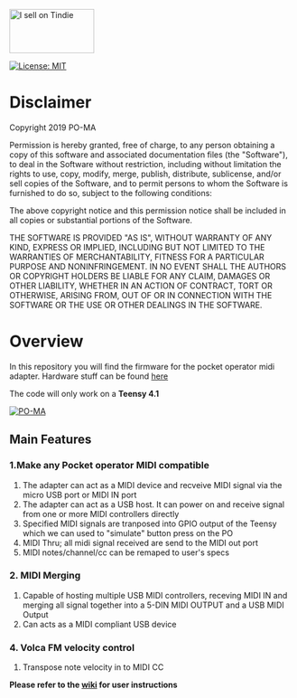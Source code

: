 

<a href="https://www.tindie.com/stores/hanztech/?ref=offsite_badges&utm_source=sellers_bobthesheep&utm_medium=badges&utm_campaign=badge_medium"><img src="https://d2ss6ovg47m0r5.cloudfront.net/badges/tindie-mediums.png" alt="I sell on Tindie" width="150" height="78"></a>

[![License: MIT](https://img.shields.io/badge/License-MIT-yellow.svg)](https://opensource.org/licenses/MIT)

# Disclaimer

Copyright 2019 PO-MA

Permission is hereby granted, free of charge, to any person obtaining a copy of this software and associated documentation files (the "Software"), to deal in the Software without restriction, including without limitation the rights to use, copy, modify, merge, publish, distribute, sublicense, and/or sell copies of the Software, and to permit persons to whom the Software is furnished to do so, subject to the following conditions:

The above copyright notice and this permission notice shall be included in all copies or substantial portions of the Software.

THE SOFTWARE IS PROVIDED "AS IS", WITHOUT WARRANTY OF ANY KIND, EXPRESS OR IMPLIED, INCLUDING BUT NOT LIMITED TO THE WARRANTIES OF MERCHANTABILITY, FITNESS FOR A PARTICULAR PURPOSE AND NONINFRINGEMENT. IN NO EVENT SHALL THE AUTHORS OR COPYRIGHT HOLDERS BE LIABLE FOR ANY CLAIM, DAMAGES OR OTHER LIABILITY, WHETHER IN AN ACTION OF CONTRACT, TORT OR OTHERWISE, ARISING FROM, OUT OF OR IN CONNECTION WITH THE SOFTWARE OR THE USE OR OTHER DEALINGS IN THE SOFTWARE.


# Overview

In this repository you will find the firmware for the pocket operator midi adapter. Hardware stuff can be found [here](https://github.com/PO-MIDI-Adapter/midi-adapter-v2-hardware)

The code will only work on a **Teensy 4.1**

[![PO-MA](https://raw.githubusercontent.com/PO-MIDI-Adapter/midi-adapter-hardware/master/photos/title.jpg)](https://www.youtube.com/watch?v=iIQ18DAJAU0 "PO-MA")

## Main Features

### 1.Make any Pocket operator MIDI compatible
1. The adapter can act as a MIDI device and recveive MIDI signal via the micro USB port or MIDI IN port
2. The adapter can act as a USB host. It can power on and receive signal from one or more MIDI controllers directly
3. Specified MIDI signals are tranposed into GPIO output of the Teensy which we can used to "simulate" button press on the PO
3. MIDI Thru; all midi signal received are send to the MIDI out port
4. MIDI notes/channel/cc can be remaped to user's specs


### 2. MIDI Merging
1. Capable of hosting multiple USB MIDI controllers, receving MIDI IN and merging all signal together into a 5-DIN MIDI OUTPUT and a USB MIDI Output
2. Can acts as a MIDI compliant USB device

### 4. Volca FM velocity control
1. Transpose note velocity in to MIDI CC

**Please refer to the [wiki](https://github.com/PO-MIDI-Adapter/midi-adapter-software/wiki) for user instructions**
